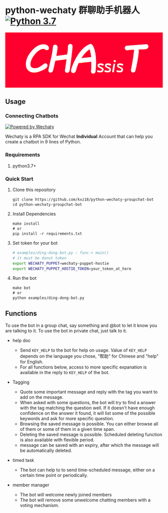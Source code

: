 # python-wechaty 群聊助手机器人[![Python 3.7](https://img.shields.io/badge/python-3.7+-blue.svg)](https://www.python.org/downloads/release/python-370/)

<img src="./images/logo.png" alt="logo" style="zoom:100%;"/> 

## Usage

### Connecting Chatbots

[![Powered by Wechaty](https://img.shields.io/badge/Powered%20By-Wechaty-brightgreen.svg)](https://github.com/Wechaty/wechaty)

Wechaty is a RPA SDK for Wechat **Individual** Account that can help you create a chatbot in 9 lines of Python.

### Requirements

1. python3.7+

### Quick Start

1. Clone this repository

   ```shell
   git clone https://github.com/kxz18/python-wechaty-groupchat-bot
   cd python-wechaty-groupchat-bot
   ```

2. Install Dependencies

   ```shell
   make install
   # or
   pip install -r requirements.txt
   ```

3. Set token for your bot

    ```sh
    # examples/ding-dong-bot.py : func-> main()
    # it must be donut token
    export WECHATY_PUPPET=wechaty-puppet-hostie
    export WECHATY_PUPPET_HOSTIE_TOKEN=your_token_at_here
    ```

4. Run the bot

   ```shell
   make bot
   # or
   python examples/ding-dong-bot.py
   ```

## Functions

To use the bot in a group chat, say something and @bot to let it know you are talking to it. To use the bot in private chat, just talk to it.

- help doc
  - Send `KEY_HELP` to the bot for help on usage.  Value of `KEY_HELP` depends on the language you chose, ”帮助“ for Chinese and "help" for English.
  - For all functions below, access to more specific expanation is available in the reply to `KEY_HELP` of the bot.

- Tagging
  - Quote some important message and reply with the tag you want to add on the message.
  - When asked with some questions, the bot will try to find a answer with the tag matching the question well. If it doesn't have enough confidence on the answer it found, it will list some of the possible keywords and ask for more specific question.
  - Browsing the saved message is possible. You can either browse all of them or some of them in a given time span.
  - Deleting the saved message is possible. Scheduled deleting function is also available with flexible period.
  - message can be saved with an expiry, after which the message will be automatically deleted. 
- timed task
  - The bot can help to to send time-scheduled message, either on a certain time point or periodically.
- member manager
  - The bot will welcome newly joined members
  - The bot will remove some unwelcome chatting members with a voting mechanism.